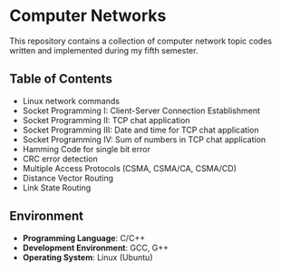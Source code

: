 # Computer Networks

This repository contains a collection of computer network topic codes written and implemented during my fifth semester.

## Table of Contents

- Linux network commands
- Socket Programming I: Client-Server Connection Establishment
- Socket Programming II: TCP chat application
- Socket Programming III: Date and time for TCP chat application
- Socket Programming IV: Sum of numbers in TCP chat application
- Hamming Code for single bit error
- CRC error detection
- Multiple Access Protocols (CSMA, CSMA/CA, CSMA/CD)
- Distance Vector Routing
- Link State Routing

## Environment

- **Programming Language**: C/C++
- **Development Environment**: GCC, G++
- **Operating System**: Linux (Ubuntu)
